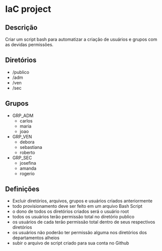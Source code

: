 # IaC project

## Descrição

Criar um script bash para automatizar a criação de usuários e grupos com as devidas permissões.

## Diretórios

- /publico
- /adm
- /ven
- /sec

## Grupos

- GRP_ADM
  - carlos
  - maria
  - joao
- GRP_VEN
  - debora
  - sebastiana
  - roberto
- GRP_SEC
  - josefina
  - amanda
  - rogerio

## Definições

- Excluir diretórios, arquivos, grupos e  usuários criados anteriormente
- todo provisionamento deve ser feito em um arquivo Bash Script
- o dono de todos os diretórios criados será o usuário root
- todos os usuários terão permissão total no diretório  publico
- os usuários de cada terão permissão total dentro de seus respectivos diretórios
- os usuários não poderão ter permissão alguma nos diretórios dos departamentos alheios
- subir o arquivo de script criado para sua conta no Github
